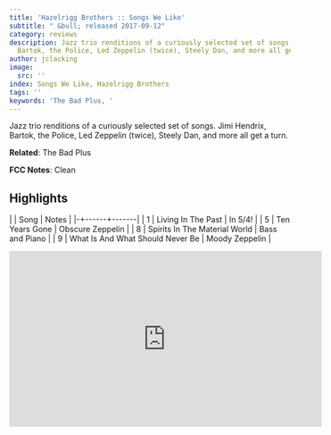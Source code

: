```yaml
---
title: 'Hazelrigg Brothers :: Songs We Like'
subtitle: " &bull; released 2017-09-12"
category: reviews
description: Jazz trio renditions of a curiously selected set of songs. Jimi Hendrix,
  Bartok, the Police, Led Zeppelin (twice), Steely Dan, and more all get a turn.
author: jclacking
image:
  src: ''
index: Songs We Like, Hazelrigg Brothers
tags: ''
keywords: 'The Bad Plus, '
---
```

Jazz trio renditions of a curiously selected set of songs. Jimi Hendrix, Bartok, the Police, Led Zeppelin (twice), Steely Dan, and more all get a turn.<!--more-->

**Related**: The Bad Plus

**FCC Notes**: Clean

## Highlights

| | Song | Notes |
|-+------+-------|
| 1 | Living In The Past | In 5/4! |
| 5 | Ten Years Gone | Obscure Zeppelin |
| 8 | Spirits In The Material World | Bass and Piano |
| 9 | What Is And What Should Never Be | Moody Zeppelin |

<div class="tlo-detail-video"><iframe width="560" height="315" src="https://www.youtube.com/embed/gRMqcrI_2l8" frameborder="0" allow="autoplay; encrypted-media" allowfullscreen></iframe></div>

